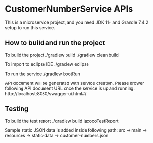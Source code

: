 # CustomerNumberService APIs
This is a microservice project, and you need JDK 11+ and Grandle 7.4.2 setup to run this service.

## How to build and run the project

To build the project
	./gradlew build 
	./gradlew clean build
	
To import to eclipse IDE
	./gradlew eclipse

To run the service
	./gradlew bootRun

API document will be generated with service creation. Please brower following API document URL once the service is up and running.
http://localhost:8080/swagger-ui.html#/

## Testing

To build the test report
	./gradlew build jacocoTestReport
	
Sample static JSON data is added inside following path:
	src -> main -> resources -> static-data -> customer-numbers.json
